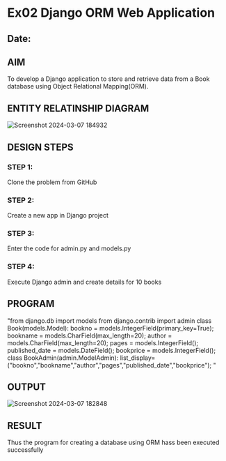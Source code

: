 # Ex02 Django ORM Web Application
## Date: 

## AIM
To develop a Django application to store and retrieve data from a Book database using Object Relational Mapping(ORM).

## ENTITY RELATINSHIP DIAGRAM

![Screenshot 2024-03-07 184932](https://github.com/tharunkumaran2006/ORM/assets/151625188/876939c4-9e42-4244-ade6-5ae8c187c3e0)


## DESIGN STEPS

### STEP 1:
Clone the problem from GitHub

### STEP 2:
Create a new app in Django project

### STEP 3:
Enter the code for admin.py and models.py

### STEP 4:
Execute Django admin and create details for 10 books

## PROGRAM
"from django.db import models
from django.contrib import admin
class Book(models.Model):
	bookno         = models.IntegerField(primary_key=True);
	bookname       = models.CharField(max_length=20);
	author         = models.CharField(max_length=20);
	pages          = models.IntegerField();
	published_date = models.DateField();
	bookprice      = models.IntegerField();
class BookAdmin(admin.ModelAdmin):
	list_display=("bookno","bookname","author","pages","published_date","bookprice"); "

## OUTPUT
![Screenshot 2024-03-07 182848](https://github.com/tharunkumaran2006/ORM/assets/151625188/fd7e3d80-d590-4095-af76-33bfbfe9c97c)


## RESULT
Thus the program for creating a database using ORM hass been executed successfully
